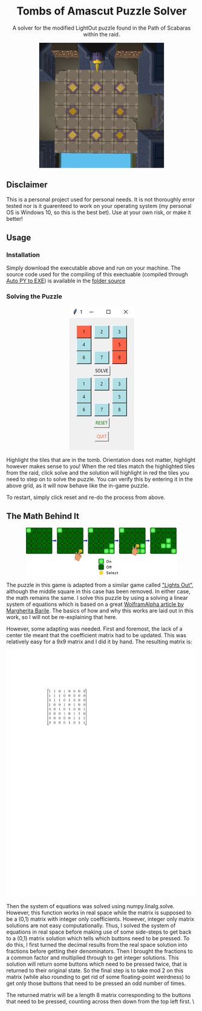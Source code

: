 
<h1 align="center">Tombs of Amascut Puzzle Solver</h1>
<p align="center">A solver for the modified LightOut puzzle found in the Path of Scabaras within the raid.</p>

<p align="center">
    <img src=imgs/lightoutpuzzleroom.PNG>
</p>

## Disclaimer

This is a personal project used for personal needs. It is not thoroughly error tested nor is it guarenteed to work on your operating system (my personal OS is Windows 10, so this is the best bet). Use at your own risk, or make it better! 

## Usage

### Installation

Simply download the executable above and run on your machine. The source code used for the compiling of this exectuable (compiled through [Auto PY to EXE](https://github.com/brentvollebregt/auto-py-to-exe)) is available in the [folder source](source)

### Solving the Puzzle

<p align="center">
    <img src=imgs/demo1.PNG>
</p>

Highlight the tiles that are in the tomb. Orientation does not matter, highlight however makes sense to you! When the red tiles match the highlighted tiles from the raid, click solve and the solution will highlight in red the tiles you need to step on to solve the puzzle. You can verify this by entering it in the above grid, as it will now behave like the in-game puzzle. 

To restart, simply click reset and re-do the process from above. 

## The Math Behind It

<p align="center">
    <img src=imgs/lightsoutillustration.PNG>
</p>

The puzzle in this game is adapted from a similar game called ["Lights Out"](https://en.wikipedia.org/wiki/Lights_Out_(game)), although the middle square in this case has been removed. In either case, the math remains the same. I solve this puzzle by using a solving a linear system of equations which is based on a great [WolframAlpha article by Margherita Barile](https://mathworld.wolfram.com/LightsOutPuzzle.html). The basics of how and why this works are laid out in this work, so I will not be re-explaining that here. 

However, some adapting was needed. First and foremost, the lack of a center tile meant that the coefficient matrix had to be updated. This was relatively easy for a 9x9 matrix and I did it by hand. The resulting matrix is: 

<p align="center">
    <img src=imgs/CodeCogsEqn.pdf>
</p>

Then the system of equations was solved using numpy.linalg.solve. However, this function works in real space while the matrix is supposed to be a (0,1) matrix with integer only coefficients. However, integer only matrix solutions are not easy computationally. Thus, I solved the system of equations in real space before making use of some side-steps to get back to a (0,1) matrix solution which tells which buttons need to be pressed. To do this, I first turned the decimal results from the real space solution into fractions before getting their denominators. Then I brought the fractions to a common factor and multiplied through to get integer solutions. This solution will return some buttons which need to be pressed twice, that is returned to their original state. So the final step is to take mod 2 on this matrix (while also rounding to get rid of some floating-point weirdness) to get only those buttons that need to be pressed an odd number of times. 

The returned matrix will be a length 8 matrix corresponding to the buttons that need to be pressed, counting across then down from the top left first. \

